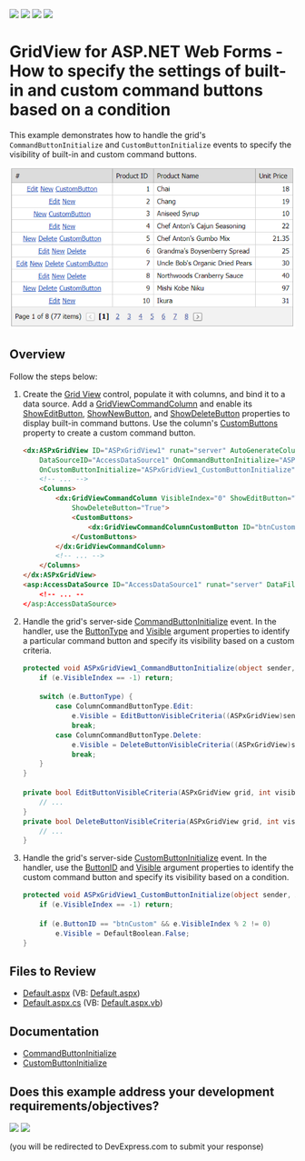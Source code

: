 <!-- default badges list -->
![](https://img.shields.io/endpoint?url=https://codecentral.devexpress.com/api/v1/VersionRange/128543079/15.1.3%2B)
[![](https://img.shields.io/badge/Open_in_DevExpress_Support_Center-FF7200?style=flat-square&logo=DevExpress&logoColor=white)](https://supportcenter.devexpress.com/ticket/details/E3028)
[![](https://img.shields.io/badge/📖_How_to_use_DevExpress_Examples-e9f6fc?style=flat-square)](https://docs.devexpress.com/GeneralInformation/403183)
[![](https://img.shields.io/badge/💬_Leave_Feedback-feecdd?style=flat-square)](#does-this-example-address-your-development-requirementsobjectives)
<!-- default badges end -->
# GridView for ASP.NET Web Forms - How to specify the settings of built-in and custom command buttons based on a condition

This example demonstrates how to handle the grid's `CommandButtonInitialize` and `CustomButtonInitialize` events to specify the visibility of built-in and custom command buttons.

![Buttons](buttonVisibility.png)

## Overview

Follow the steps below:

1. Create the [Grid View](https://docs.devexpress.com/AspNet/DevExpress.Web.ASPxGridView) control, populate it with columns, and bind it to a data source. Add a [GridViewCommandColumn](https://docs.devexpress.com/AspNet/DevExpress.Web.GridViewCommandColumn) and enable its [ShowEditButton](https://docs.devexpress.com/AspNet/DevExpress.Web.GridViewCommandColumn.ShowEditButton), [ShowNewButton](https://docs.devexpress.com/AspNet/DevExpress.Web.GridViewCommandColumn.ShowNewButton), and [ShowDeleteButton](https://docs.devexpress.com/AspNet/DevExpress.Web.GridViewCommandColumn.ShowDeleteButton) properties to display built-in command buttons. Use the column's [CustomButtons](https://docs.devexpress.com/AspNet/DevExpress.Web.GridViewCommandColumn.CustomButtons) property to create a custom command button.

    ```aspx
    <dx:ASPxGridView ID="ASPxGridView1" runat="server" AutoGenerateColumns="False" KeyFieldName="ProductID"
        DataSourceID="AccessDataSource1" OnCommandButtonInitialize="ASPxGridView1_CommandButtonInitialize"
        OnCustomButtonInitialize="ASPxGridView1_CustomButtonInitialize">
        <!-- ... -->
        <Columns>
            <dx:GridViewCommandColumn VisibleIndex="0" ShowEditButton="True" ShowNewButton="True"
                ShowDeleteButton="True">
                <CustomButtons>
                    <dx:GridViewCommandColumnCustomButton ID="btnCustom" Text="CustomButton" />
                </CustomButtons>
            </dx:GridViewCommandColumn>
            <!-- ... -->
        </Columns>
    </dx:ASPxGridView>
    <asp:AccessDataSource ID="AccessDataSource1" runat="server" DataFile="~/App_Data/nwind.mdb"
        <!-- ... --
    </asp:AccessDataSource>
    ```

2. Handle the grid's server-side [CommandButtonInitialize](https://docs.devexpress.com/AspNet/DevExpress.Web.ASPxGridView.CommandButtonInitialize) event. In the handler, use the [ButtonType](https://docs.devexpress.com/AspNet/DevExpress.Web.ASPxGridViewCommandButtonEventArgs.ButtonType) and [Visible](https://docs.devexpress.com/AspNet/DevExpress.Web.ASPxGridCommandButtonEventArgs.Visible) argument properties to identify a particular command button and specify its visibility based on a custom criteria.

    ```csharp
    protected void ASPxGridView1_CommandButtonInitialize(object sender, ASPxGridViewCommandButtonEventArgs e) {
        if (e.VisibleIndex == -1) return;

        switch (e.ButtonType) {
            case ColumnCommandButtonType.Edit:
                e.Visible = EditButtonVisibleCriteria((ASPxGridView)sender, e.VisibleIndex);
                break;
            case ColumnCommandButtonType.Delete:
                e.Visible = DeleteButtonVisibleCriteria((ASPxGridView)sender, e.VisibleIndex);
                break;
        }
    }

    private bool EditButtonVisibleCriteria(ASPxGridView grid, int visibleIndex) {
        // ...
    }
    private bool DeleteButtonVisibleCriteria(ASPxGridView grid, int visibleIndex) {
        // ...
    }
    ```

3. Handle the grid's server-side [CustomButtonInitialize](https://docs.devexpress.com/AspNet/DevExpress.Web.ASPxGridView.CustomButtonInitialize) event. In the handler, use the [ButtonID](https://docs.devexpress.com/AspNet/DevExpress.Web.ASPxGridCustomCommandButtonEventArgs.ButtonID) and [Visible](https://docs.devexpress.com/AspNet/DevExpress.Web.ASPxGridCustomCommandButtonEventArgs.Visible) argument properties to identify the custom command button and specify its visibility based on a condition.

    ```csharp
    protected void ASPxGridView1_CustomButtonInitialize(object sender, ASPxGridViewCustomButtonEventArgs e) {
        if (e.VisibleIndex == -1) return;

        if (e.ButtonID == "btnCustom" && e.VisibleIndex % 2 != 0)
            e.Visible = DefaultBoolean.False;
    }
    ```

## Files to Review

* [Default.aspx](./CS/WebSite/Default.aspx) (VB: [Default.aspx](./VB/WebSite/Default.aspx))
* [Default.aspx.cs](./CS/WebSite/Default.aspx.cs) (VB: [Default.aspx.vb](./VB/WebSite/Default.aspx.vb))

## Documentation

* [CommandButtonInitialize](https://docs.devexpress.com/AspNet/DevExpress.Web.ASPxGridView.CommandButtonInitialize)
* [CustomButtonInitialize](https://docs.devexpress.com/AspNet/DevExpress.Web.ASPxGridView.CustomButtonInitialize)
<!-- feedback -->
## Does this example address your development requirements/objectives?

[<img src="https://www.devexpress.com/support/examples/i/yes-button.svg"/>](https://www.devexpress.com/support/examples/survey.xml?utm_source=github&utm_campaign=asp-net-web-forms-grid-specify-command-button-settings&~~~was_helpful=yes) [<img src="https://www.devexpress.com/support/examples/i/no-button.svg"/>](https://www.devexpress.com/support/examples/survey.xml?utm_source=github&utm_campaign=asp-net-web-forms-grid-specify-command-button-settings&~~~was_helpful=no)

(you will be redirected to DevExpress.com to submit your response)
<!-- feedback end -->
